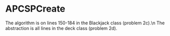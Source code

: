 # APCSPCreate
The algorithm is on lines 150-184 in the Blackjack class (problem 2c).\n
The abstraction is all lines in the deck class (problem 2d).
